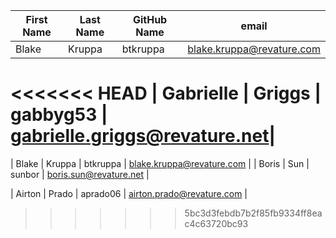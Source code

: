 | First Name    | Last Name     | GitHub Name   | email                        |
| ---------     | ----------    | -----------   | ----------                   |
| Blake         | Kruppa        | btkruppa      | blake.kruppa@revature.com    |
<<<<<<< HEAD
| Gabrielle     | Griggs        | gabbyg53      | gabrielle.griggs@revature.net|
=======
| Blake         | Kruppa        | btkruppa      | blake.kruppa@revature.com    |
| Boris         | Sun           | sunbor        | boris.sun@revature.net       |







| Airton       | Prado        | aprado06       | airton.prado@revature.com    |
>>>>>>> 5bc3d3febdb7b2f85fb9334ff8eac4c63720bc93
